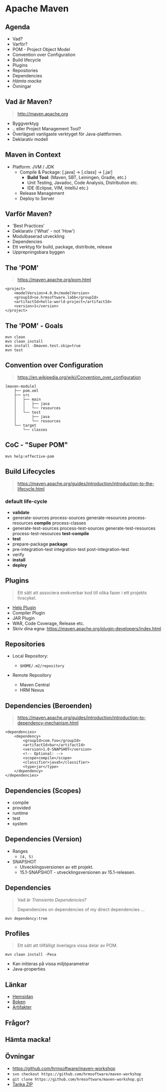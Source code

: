 # Apache Maven

## Agenda

* Vad?
* Varför?
* POM - Project Object Model
* Convention over Configuration
* Build lifecycle
* Plugins
* Repositories
* Dependencies
* *Hämta macka*
* Övningar

## Vad är Maven?

> <http://maven.apache.org>

* Byggverktyg
* .. eller Project Management Tool?
* Överlägset vanligaste verktyget för Java-plattformen.
* Deklarativ modell

## Maven in Context

* Platform: JVM / JDK
    * Compile & Package: [.java] -> [.class] -> [.jar]
        * **Build Tool**: (Maven, SBT, Leiningen, Gradle, etc.)
        * Unit Testing, Javadoc, Code Analysis, Distribution etc.
        * IDE (Eclipse, VIM, IntelliJ etc.)
    * Release Management
    * Deploy to Server

## Varför Maven?

- 'Best Practices'
- Deklarativ ('What' - not 'How')
- Modulbaserad utveckling
- Dependencies
- Ett verktyg för build, package, distribute, release
- Upprepningsbara byggen

## The 'POM'

> <https://maven.apache.org/pom.html>

~~~~~~~~~~~~~~~~~
<project>
    <modelVersion>4.0.0</modelVersion>
    <groupId>se.hrmsoftware.labb</groupId>
    <artifactId>hello-world-project</artifactId>
    <version>1</version>
</project>
~~~~~~~~~~~~~~~~~

## The 'POM' - Goals

~~~~~~~~~~~~~~~~~~
mvn clean
mvn clean install
mvn install -Dmaven.test.skip=true
mvn test
~~~~~~~~~~~~~~~~~~

## Convention over Configuration

> <https://en.wikipedia.org/wiki/Convention_over_configuration>

~~~~~~~~~~~~~~~~~~~~~~
[maven-module]
    ├── pom.xml
    ├── src
    │   ├── main
    │   │   ├── java
    │   │   └── resources
    │   └── test
    │       ├── java
    │       └── resources
    └── target
        └── classes
~~~~~~~~~~~~~~~~~~~~~~

## CoC - "Super POM"

    mvn help:effective-pom

## Build Lifecycles

> <https://maven.apache.org/guides/introduction/introduction-to-the-lifecycle.html>

### default life-cycle

* **validate** 
* generate-sources process-sources generate-resources process-resources **compile** process-classes
* generate-test-sources process-test-sources generate-test-resources process-test-resources **test-compile**
* **test**
* prepare-package **package**
* pre-integration-test integration-test post-integration-test
* verify
* **install**
* **deploy**

## Plugins

> Ett sätt att associera exekverbar kod till olika faser i ett projekts livscykel.

* [Help Plugin](https://maven.apache.org/plugins/maven-help-plugin/plugin-info.html)
* Compiler Plugin
* JAR Plugin
* WAR, Code Coverage, Release etc.
* Skriv dina egna: <https://maven.apache.org/plugin-developers/index.html>

## Repositories

* Local Repository: 
    * `$HOME/.m2/repository`

* Remote Repository
    - Maven Central
    - HRM Nexus

## Dependencies (Beroenden)

> <https://maven.apache.org/guides/introduction/introduction-to-dependency-mechanism.html>

~~~~~~~~~~~~~~~~~
<dependencies>
    <dependency>
        <groupId>com.foo</groupId>
        <artifactId>bar</artifactId>
        <version>1.0-SNAPSHOT</version>
        <!-- Optional: -->
        <scope>compile</scope>
        <classifier>java5</classifier>
        <type>jar</type>
    </dependency>
</dependencies>
~~~~~~~~~~~~~~~~~

## Dependencies (Scopes)

- compile
- provided
- runtime 
- test
- system 

## Dependencies (Version)

- Ranges
    - `[4, 5)`
- SNAPSHOT
    - Utvecklingsversionen av ett projekt.
    - 15.1-SNAPSHOT - utvecklingsversionen av 15.1-releasen.

## Dependencies

> Vad är *Transienta Dependencies*?
>
> Dependencies on dependencies of my direct dependencies ...

`mvn dependency:tree`

## Profiles

> Ett sätt att tillfälligt överlagra vissa delar av POM.

    mvn clean install -Pesa

* Kan initieras på vissa miljöparametrar
* Java-properties

## Länkar

* [Hemsidan](http://maven.apache.org)
* [Boken](http://books.sonatype.com/mvnref-book/reference/)
* [Artifakter](http://search.maven.org)

## Frågor?

## Hämta macka!

## Övningar

* <https://github.com/hrmsoftware/maven-workshop>
* `svn checkout https://github.com/hrmsoftware/maven-workshop`
* `git clone https://github.com/hrmsoftware/maven-workshop.git`
* [Tanka ZIP](https://github.com/hrmsoftware/maven-workshop/archive/master.zip)

